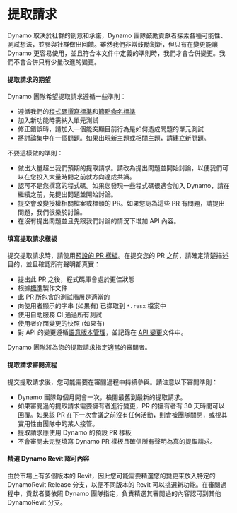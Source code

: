 # 提取請求

Dynamo 取決於社群的創意和承諾，Dynamo 團隊鼓勵貢獻者探索各種可能性、測試想法，並參與社群做出回饋。雖然我們非常鼓勵創新，但只有在變更能讓 Dynamo 更容易使用，並且符合本文件中定義的準則時，我們才會合併變更。我們不會合併只有少量改進的變更。

#### 提取請求的期望 <a href="#pull-request-expectations" id="pull-request-expectations"></a>

Dynamo 團隊希望提取請求遵循一些準則：

* 遵循我們的[程式碼撰寫標準](https://github.com/DynamoDS/Dynamo/wiki/Coding-Standards)和[節點命名標準](https://github.com/DynamoDS/Dynamo/wiki/Naming-Standards)
* 加入新功能時需納入單元測試
* 修正錯誤時，請加入一個能突顯目前行為是如何造成問題的單元測試
* 將討論集中在一個問題。如果出現新主題或相關主題，請建立新問題。

不要這樣做的準則：

* 做出大量超出我們預期的提取請求。請改為提出問題並開始討論，以便我們可以在您投入大量時間之前就方向達成共識。
* 認可不是您撰寫的程式碼。如果您發現一些程式碼很適合加入 Dynamo，請在繼續之前，先提出問題並開始討論。
* 提交會改變授權相關檔案或標頭的 PR。如果您認為這些 PR 有問題，請提出問題，我們很樂於討論。
* 在沒有提出問題並且先跟我們討論的情況下增加 API 內容。

#### 填寫提取請求樣板 <a href="#filling-out-the-pull-request-template" id="filling-out-the-pull-request-template"></a>

提交提取請求時，請使用[預設的 PR 樣板](https://github.com/DynamoDS/Dynamo/blob/master/.github/PULL\_REQUEST\_TEMPLATE.md)。在提交您的 PR 之前，請確定清楚描述目的，並且確認所有聲明都真實：

* 提出此 PR 之後，程式碼庫會處於更佳狀態
* 根據[標準](https://github.com/DynamoDS/Dynamo/wiki/Coding-Standards)製作文件
* 此 PR 所包含的測試階層是適當的
* 向使用者顯示的字串 (如果有) 已擷取到 `*.resx` 檔案中
* 使用自助服務 CI 通過所有測試
* 使用者介面變更的快照 (如果有)
* 對 API 的變更遵循[語意版本管理](https://github.com/DynamoDS/Dynamo/wiki/Dynamo-Versions)，並記錄在 [API 變更](https://github.com/DynamoDS/Dynamo/wiki/API-Changes)文件中。

Dynamo 團隊將為您的提取請求指定適當的審閱者。

#### 提取請求審閱流程 <a href="#pull-request-review-process" id="pull-request-review-process"></a>

提交提取請求後，您可能需要在審閱過程中持續參與。請注意以下審閱準則：

* Dynamo 團隊每個月開會一次，檢閱最舊到最新的提取請求。
* 如果審閱過的提取請求需要擁有者進行變更，PR 的擁有者有 30 天時間可以回覆。如果該 PR 在下一次會議之前沒有任何活動，則會被團隊關閉，或視其實用性由團隊中的某人接管。
* 提取請求應使用 Dynamo 的預設 PR 樣板
* 不會審閱未完整填寫 Dynamo PR 樣板且確信所有聲明為真的提取請求。

#### 精選 Dynamo Revit 認可內容 <a href="#cherry-picking-dynamo-revit-commits" id="cherry-picking-dynamo-revit-commits"></a>

由於市場上有多個版本的 Revit，因此您可能需要精選您的變更來放入特定的 DynamoRevit Release 分支，以便不同版本的 Revit 可以挑選新功能。在審閱過程中，貢獻者要依照 Dynamo 團隊指定，負責精選其審閱過的內容認可到其他 DynamoRevit 分支。

